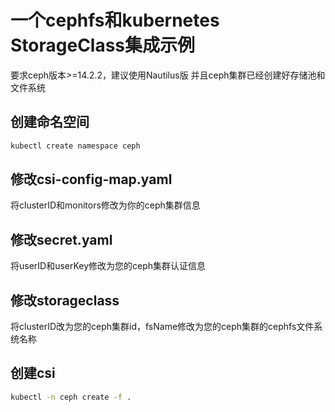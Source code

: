 # 一个cephfs和kubernetes StorageClass集成示例
要求ceph版本>=14.2.2，建议使用Nautilus版
并且ceph集群已经创建好存储池和文件系统
## 创建命名空间
```bash
kubectl create namespace ceph
```
## 修改csi-config-map.yaml
将clusterID和monitors修改为你的ceph集群信息
## 修改secret.yaml
将userID和userKey修改为您的ceph集群认证信息
## 修改storageclass
将clusterID改为您的ceph集群id，fsName修改为您的ceph集群的cephfs文件系统名称
## 创建csi
```bash
kubectl -n ceph create -f .
```
